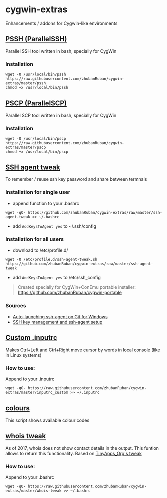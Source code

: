 # cygwin-extras
Enhancements / addons for Cygwin-like environments


## [PSSH (ParallelSSH)](https://github.com/zhubanRuban/cygwin-extras/blob/master/pssh)

Parallel SSH tool written in bash, specially for CygWin

### Installation
```
wget -O /usr/local/bin/pssh https://raw.githubusercontent.com/zhubanRuban/cygwin-extras/master/pssh
chmod +x /usr/local/bin/pssh
```


## [PSCP (ParallelSCP)](https://github.com/zhubanRuban/cygwin-extras/blob/master/pscp)

Parallel SCP tool written in bash, specially for CygWin

### Installation
```
wget -O /usr/local/bin/pscp https://raw.githubusercontent.com/zhubanRuban/cygwin-extras/master/pscp
chmod +x /usr/local/bin/pscp
```


## [SSH agent tweak](https://github.com/zhubanRuban/cygwin-extras/blob/master/ssh-agent-tweak)

To remember / reuse ssh key password and share between termnals

### Installation for single user

- append function to your .bashrc
```
wget -qO- https://github.com/zhubanRuban/cygwin-extras/raw/master/ssh-agent-tweak >> ~/.bashrc
```
- add `AddKeysToAgent yes` to ~/.ssh/config

### Installation for all users

- download to /etc/profile.d/
```
wget -O /etc/profile.d/ssh-agent-tweak.sh https://github.com/zhubanRuban/cygwin-extras/raw/master/ssh-agent-tweak
```
- add `AddKeysToAgent yes` to /etc/ssh_config

> Created specially for CygWin+ConEmu portable installer: https://github.com/zhubanRuban/cygwin-portable

### Sources

- [Auto-launching ssh-agent on Git for Windows](https://help.github.com/en/articles/working-with-ssh-key-passphrases#auto-launching-ssh-agent-on-git-for-windows)
- [SSH key management and ssh-agent setup](https://komyounity.com/upravlenie-kluchami-ssh-i-nastroyka-ssh-agent/)


## [Custom .inputrc](https://github.com/zhubanRuban/cygwin-extras/blob/master/inputrc_custom)

Makes Ctrl+Left and Ctrl+Right move cursor by words in local console (like in Linux systems)

### How to use:

Append to your .inputrc
```
wget -qO- https://raw.githubusercontent.com/zhubanRuban/cygwin-extras/master/inputrc_custom >> ~/.inputrc
```


## [colours](https://github.com/zhubanRuban/cygwin-extras/blob/master/colours)

This script shows available colour codes


## [whois tweak](https://github.com/zhubanRuban/cygwin-extras/blob/master/whois-tweak)

As of 2017, whois does not show contact details in the output. This funtion allows to return this functionality.
Based on [TinyApps_Org's tweak](https://www.reddit.com/r/commandline/comments/6taq3k/why_is_whois_showing_no_registrant_information/dptii8b)

### How to use:

Append to your .bashrc
```
wget -qO- https://raw.githubusercontent.com/zhubanRuban/cygwin-extras/master/whois-tweak >> ~/.bashrc
```

